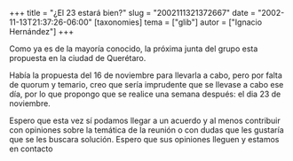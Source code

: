 +++
title = "¿El 23 estará bien?"
slug = "2002111321372667"
date = "2002-11-13T21:37:26-06:00"
[taxonomies]
tema = ["glib"]
autor = ["Ignacio Hernández"]
+++

Como ya es de la mayoría conocido, la próxima junta del grupo esta
propuesta en la ciudad de Querétaro.

Había la propuesta del 16 de noviembre para llevarla a cabo, pero por
falta de quorum y temario, creo que sería imprudente que se llevase a
cabo ese día, por lo que propongo que se realice una semana después: el
dia 23 de noviembre.

Espero que esta vez sí podamos llegar a un acuerdo y al menos contribuir
con opiniones sobre la temática de la reunión o con dudas que les
gustaría que se les buscara solución. Espero que sus opiniones lleguen y
estamos en contacto
